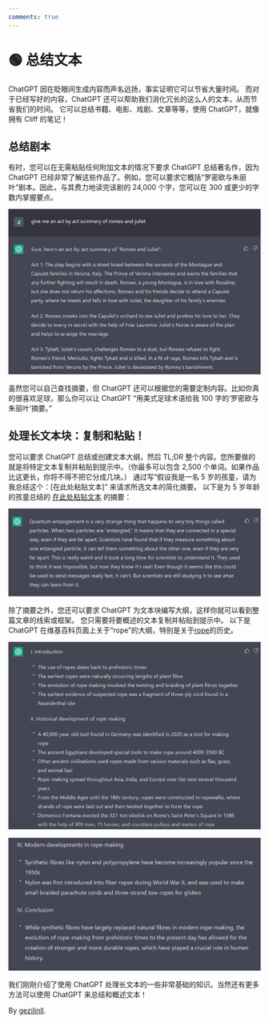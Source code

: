 ```yaml
---
comments: true
---
```


# 🟢 总结文本

ChatGPT 因在眨眼间生成内容而声名远扬，事实证明它可以节省大量时间。
而对于已经写好的内容，ChatGPT 还可以帮助我们消化冗长的这么人的文本，从而节省我们的时间。
它可以总结书籍、电影、戏剧、文章等等，使用 ChatGPT，就像拥有 Cliff 的笔记！

## 总结剧本

有时，您可以在无需粘贴任何附加文本的情况下要求 ChatGPT 总结著名作，因为 ChatGPT 已经非常了解这些作品了。例如，您可以要求它概括“罗密欧与朱丽叶”剧本。因此，与其费力地读完该剧的 24,000 个字，您可以在 300 或更少的字数内掌握要点。


![Romeo_and_Juliet_Act_by_Act_1](../assets/basic_applications/summarizing/Romeo_and_Juliet_Act_by_Act_1.png)

虽然您可以自己查找摘要，但 ChatGPT 还可以根据您的需要定制内容。比如你真的很喜欢足球，那么你可以让 ChatGPT “用美式足球术语给我 100 字的‘罗密欧与朱丽叶’摘要。”

## 处理长文本块：复制和粘贴！

您可以要求 ChatGPT 总结或创建文本大纲，然后 TL;DR 整个内容。您所要做的就是将特定文本复制并粘贴到提示中。（你最多可以包含 2,500 个单词。如果作品比这更长，你将不得不把它分成几块。）
通过写“假设我是一名 5 岁的孩童，请为我总结这个：[在此处粘贴文本]” 来请求所选文本的简化摘要。
以下是为 5 岁年龄的孩童总结的 [在此处粘贴文本](https://en.wikipedia.org/wiki/Quantum_entanglement#:~:text=vte-,Quantum%20entanglement,-is%20the%20phenomenon) 的摘要：

![Quantum_Entanglement](../assets/basic_applications/summarizing/Quantum_Entanglement.png)

除了摘要之外，您还可以要求 ChatGPT 为文本块编写大纲，这样你就可以看到整篇文章的线索或框架。
您只需要将要概述的文本复制并粘贴到提示中。
以下是 ChatGPT 在维基百科页面上关于“rope”的大纲，特别是关于[rope](https://en.wikipedia.org/wiki/Rope#:~:text=to%20pull%20ropes.-,History,-Ancient%20Egyptians%20were)的历史。

![Outline_1](../assets/basic_applications/summarizing/Outline_1.png)

![Outline_2](../assets/basic_applications/summarizing/Outline_2.png)

我们刚刚介绍了使用 ChatGPT 处理长文本的一些非常基础的知识。当然还有更多方法可以使用 ChatGPT 来总结和概述文本！

By [gezilinll](https://github.com/gezilinll).
